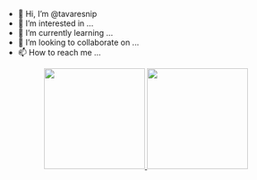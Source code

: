 - 👋 Hi, I’m @tavaresnip
- 👀 I’m interested in ...
- 🌱 I’m currently learning ...
- 💞️ I’m looking to collaborate on ...
- 📫 How to reach me ...

<div align="center">
  <a href="https://github.com/tavaresnip">
  <img height="180em" src="https://github-readme-stats.vercel.app/api?username=tavaresnip&show_icons=true&theme=calm&include_all_commits=true&count_private=true"/>
  <img height="180em" src="https://github-readme-stats.vercel.app/api/top-langs/?username=tavaresnip&layout=compact&langs_count=7&theme=calm"/>
</div>
<!---
tavaresnip/tavaresnip is a ✨ special ✨ repository because its `README.md` (this file) appears on your GitHub profile.
You can click the Preview link to take a look at your changes.
--->
